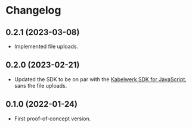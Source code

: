 # Changelog


## 0.2.1 (2023-03-08)

- Implemented file uploads.


## 0.2.0 (2023-02-21)

- Updated the SDK to be on par with the [Kabelwerk SDK for JavaScript](https://docs.kabelwerk.io/js/), sans the file uploads.


## 0.1.0 (2022-01-24)

- First proof-of-concept version.
